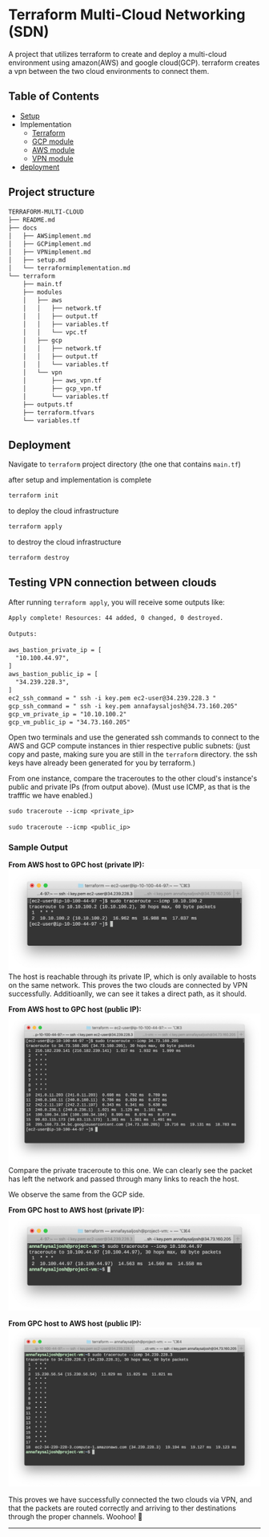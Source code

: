 # Terraform Multi-Cloud Networking (SDN)
A project that utilizes terraform to create and deploy a multi-cloud environment using amazon(AWS) and google cloud(GCP). terraform creates a vpn between the two cloud environments to connect them. 
## Table of Contents

* [Setup](docs/setup.md)
* Implementation
    * [Terraform](/docs/terraformimplementation.md)
    * [GCP module](docs/GCPimplement.md)
    * [AWS module](/docs/AWSimplement.md)
    * [VPN module](/docs/VPNimplement.md)
* [deployment](#deployment)

## Project structure 
```
TERRAFORM-MULTI-CLOUD
├── README.md
├── docs
│   ├── AWSimplement.md
│   ├── GCPimplement.md
│   ├── VPNimplement.md
│   ├── setup.md
│   └── terraformimplementation.md
└── terraform
    ├── main.tf
    ├── modules
    │   ├── aws
    │   │   ├── network.tf
    │   │   ├── output.tf
    │   │   ├── variables.tf
    │   │   └── vpc.tf
    │   ├── gcp
    │   │   ├── network.tf
    │   │   ├── output.tf
    │   │   └── variables.tf
    │   └── vpn
    │       ├── aws_vpn.tf
    │       ├── gcp_vpn.tf
    │       └── variables.tf
    ├── outputs.tf
    ├── terraform.tfvars
    └── variables.tf
```
## Deployment 
Navigate to `terraform` project directory (the one that contains `main.tf`)

after setup and implementation is complete 
```sh
terraform init 
```
to deploy the cloud infrastructure
```sh
terraform apply
```

to destroy the cloud infrastructure
```sh
terraform destroy
```

## Testing VPN connection between clouds
After running `terraform apply`, you will receive some outputs like:
```
Apply complete! Resources: 44 added, 0 changed, 0 destroyed.

Outputs:

aws_bastion_private_ip = [
  "10.100.44.97",
]
aws_bastion_public_ip = [
  "34.239.228.3",
]
ec2_ssh_command = " ssh -i key.pem ec2-user@34.239.228.3 "
gcp_ssh_command = " ssh -i key.pem annafaysaljosh@34.73.160.205"
gcp_vm_private_ip = "10.10.100.2"
gcp_vm_public_ip = "34.73.160.205"
```
Open two terminals and use the generated ssh commands to connect to the AWS and GCP compute instances in thier respective public subnets:
(just copy and paste, making sure you are still in the `terraform` directory. the ssh keys have already been generated for you by terraform.)

From one instance,  compare the traceroutes to the other cloud's instance's public and private IPs (from output above). 
(Must use ICMP, as that is the trafffic we have enabled.)

```
sudo traceroute --icmp <private_ip>

sudo traceroute --icmp <public_ip>

```

### Sample Output
**From AWS host to GPC host (private IP):**
![aws_to_gpc_private](screenshots/traceroute_aws_to_gpc_private.png)
The host is reachable through its private IP, which is only available to hosts on the same network. This proves the two clouds are connected by VPN successfully. Additioanlly, we can see it takes a direct path, as it should.

**From AWS host to GPC host (public IP):**
![aws_to_gpc_public](screenshots/traceroute_aws_to_gpc_public.png)
Compare the private traceroute to this one. We can clearly see the packet has left the network and passed through many links to reach the host.

We observe the same from the GCP side.

**From GPC host to AWS host (private IP):**
![gpc_to_aws_private](screenshots/traceroute_gpc_to_aws_private.png)

**From GPC host to AWS host (public IP):**
![gpc_to_aws_public](screenshots/traceroute_gpc_to_aws_public.png)

This proves we have successfully connected the two clouds via VPN, and that the packets are routed correctly and arriving to ther destinations through the proper channels. Woohoo! 🙌

--------------------------

